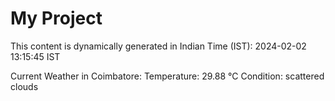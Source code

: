 # My Project

This content is dynamically generated in Indian Time (IST): 2024-02-02 13:15:45 IST


Current Weather in Coimbatore:
Temperature: 29.88 °C
Condition: scattered clouds
